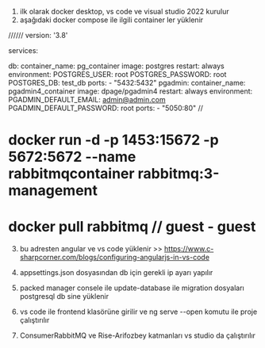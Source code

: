 1) ilk olarak docker desktop, vs code ve visual studio 2022 kurulur
2) aşağıdaki docker compose ile ilgili container ler yüklenir

//////
version: '3.8'

services:

  db:
    container_name: pg_container
    image: postgres
    restart: always
    environment:
      POSTGRES_USER: root
      POSTGRES_PASSWORD: root
      POSTGRES_DB: test_db
    ports:
      - "5432:5432"
  pgadmin:
    container_name: pgadmin4_container
    image: dpage/pgadmin4
    restart: always
    environment:
      PGADMIN_DEFAULT_EMAIL: admin@admin.com
      PGADMIN_DEFAULT_PASSWORD: root
    ports:
      - "5050:80"
//

 # docker run -d -p 1453:15672 -p 5672:5672 --name rabbitmqcontainer rabbitmq:3-management
 
 # docker pull rabbitmq // guest - guest
 
3)  bu adresten angular ve vs code yüklenir >> https://www.c-sharpcorner.com/blogs/configuring-angularjs-in-vs-code 

4) appsettings.json dosyasından db için gerekli ip ayarı yapılır

5) packed manager consele ile update-database ile migration dosyaları postgresql db sine yüklenir

6) vs code ile frontend klasörüne girilir ve ng serve --open komutu ile proje çalıştırılır

7) ConsumerRabbitMQ ve Rise-Arifozbey katmanları vs studio da çalıştırılır